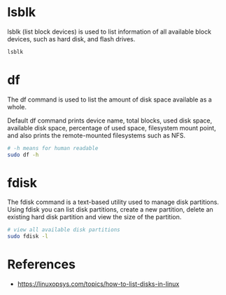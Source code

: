 #  lsblk
lsblk (list block devices) is used to list information of all available block devices, such as hard disk, and flash drives.

```bash
lsblk
```

# df
The df command is used to list the amount of disk space available as a whole. 

Default df command prints device name, total blocks, used disk space, available disk space, percentage of used space, filesystem mount point, and also prints the remote-mounted filesystems such as NFS.

```bash
# -h means for human readable
sudo df -h
```

# fdisk
The fdisk command is a text-based utility used to manage disk partitions. Using fdisk you can list disk partitions, create a new partition, delete an existing hard disk partition and view the size of the partition.

```bash
# view all available disk partitions
sudo fdisk -l
```

# References
- https://linuxopsys.com/topics/how-to-list-disks-in-linux

